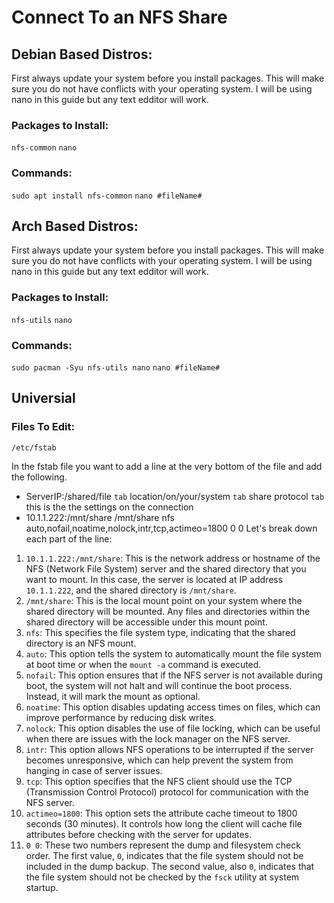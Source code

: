 # Connect To an NFS Share

## Debian Based Distros:
First always update your system before you install packages.  This will make sure you do not have conflicts with your operating system.  I will be using nano in this guide but any text edditor will work.

  ### Packages to Install:
  `nfs-common`
  `nano`

  ### Commands:
  `sudo apt install nfs-common`
  `nano #fileName#`


## Arch Based Distros:
First always update your system before you install packages.  This will make sure you do not have conflicts with your operating system.  I will be using nano in this guide but any text edditor will work.  

  ### Packages to Install:
  `nfs-utils`
  `nano`

  ### Commands:
  `sudo pacman -Syu nfs-utils nano`
  `nano #fileName#`


## Universial
### Files To Edit:
`/etc/fstab`

In the fstab file you want to add a line at the very bottom of the file and add the following.
* ServerIP:/shared/file  `tab`  location/on/your/system  `tab`    share protocol   `tab`   this is the the settings on the connection
* 10.1.1.222:/mnt/share /mnt/share  nfs auto,nofail,noatime,nolock,intr,tcp,actimeo=1800 0 0
Let's break down each part of the line:
1. `10.1.1.222:/mnt/share`: This is the network address or hostname of the NFS (Network File System) server and the shared directory that you want to mount. In this case, the server is located at IP address `10.1.1.222`, and the shared directory is `/mnt/share`.
2. `/mnt/share`: This is the local mount point on your system where the shared directory will be mounted. Any files and directories within the shared directory will be accessible under this mount point.
3. `nfs`: This specifies the file system type, indicating that the shared directory is an NFS mount.
4. `auto`: This option tells the system to automatically mount the file system at boot time or when the `mount -a` command is executed.
5. `nofail`: This option ensures that if the NFS server is not available during boot, the system will not halt and will continue the boot process. Instead, it will mark the mount as optional.
6. `noatime`: This option disables updating access times on files, which can improve performance by reducing disk writes.
7. `nolock`: This option disables the use of file locking, which can be useful when there are issues with the lock manager on the NFS server.
8. `intr`: This option allows NFS operations to be interrupted if the server becomes unresponsive, which can help prevent the system from hanging in case of server issues.
9. `tcp`: This option specifies that the NFS client should use the TCP (Transmission Control Protocol) protocol for communication with the NFS server.
10. `actimeo=1800`: This option sets the attribute cache timeout to 1800 seconds (30 minutes). It controls how long the client will cache file attributes before checking with the server for updates.
11. `0 0`: These two numbers represent the dump and filesystem check order. The first value, `0`, indicates that the file system should not be included in the dump backup. The second value, also `0`, indicates that the file system should not be checked by the `fsck` utility at system startup.
